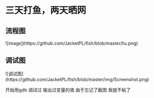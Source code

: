 <h1> 三天打鱼，两天晒网</h1>
<h2>流程图 </h2>
![image](https://github.com/JacketPL/fish/blob/master/liu.png)
<h2>调试图</h2>
![调试图](https://github.com/JacketPL/fish/blob/master/img/Screenshot.png)
<p>开始用gdb 调试过 输出过变量的值 由于忘记了截图 我就不粘了</p>
